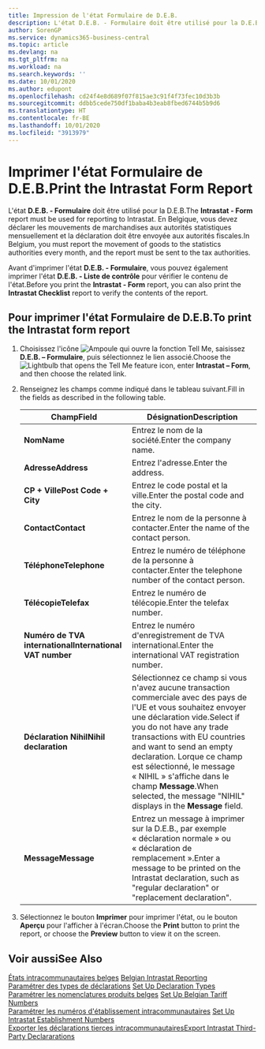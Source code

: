 ```yaml
---
title: Impression de l'état Formulaire de D.E.B.
description: L'état D.E.B. - Formulaire doit être utilisé pour la D.E.B. En Belgique, vous devez déclarer les mouvements de marchandises aux autorités statistiques mensuellement et la déclaration doit être envoyée aux autorités fiscales.
author: SorenGP
ms.service: dynamics365-business-central
ms.topic: article
ms.devlang: na
ms.tgt_pltfrm: na
ms.workload: na
ms.search.keywords: ''
ms.date: 10/01/2020
ms.author: edupont
ms.openlocfilehash: cd24f4e8d689f07f815ae3c91f4f73fec10d3b3b
ms.sourcegitcommit: ddbb5cede750df1baba4b3eab8fbed6744b5b9d6
ms.translationtype: HT
ms.contentlocale: fr-BE
ms.lasthandoff: 10/01/2020
ms.locfileid: "3913979"
---
```

# <a name="print-the-intrastat-form-report"></a><span data-ttu-id="7f99d-104">Imprimer l'état Formulaire de D.E.B.</span><span class="sxs-lookup"><span data-stu-id="7f99d-104">Print the Intrastat Form Report</span></span>
<span data-ttu-id="7f99d-105">L'état **D.E.B. - Formulaire** doit être utilisé pour la D.E.B.</span><span class="sxs-lookup"><span data-stu-id="7f99d-105">The **Intrastat - Form** report must be used for reporting to Intrastat.</span></span> <span data-ttu-id="7f99d-106">En Belgique, vous devez déclarer les mouvements de marchandises aux autorités statistiques mensuellement et la déclaration doit être envoyée aux autorités fiscales.</span><span class="sxs-lookup"><span data-stu-id="7f99d-106">In Belgium, you must report the movement of goods to the statistics authorities every month, and the report must be sent to the tax authorities.</span></span>  

<span data-ttu-id="7f99d-107">Avant d'imprimer l'état **D.E.B. - Formulaire**, vous pouvez également imprimer l'état **D.E.B. - Liste de contrôle** pour vérifier le contenu de l'état.</span><span class="sxs-lookup"><span data-stu-id="7f99d-107">Before you print the **Intrastat - Form** report, you can also print the **Intrastat Checklist** report to verify the contents of the report.</span></span>  

## <a name="to-print-the-intrastat-form-report"></a><span data-ttu-id="7f99d-108">Pour imprimer l'état Formulaire de D.E.B.</span><span class="sxs-lookup"><span data-stu-id="7f99d-108">To print the Intrastat form report</span></span>  

1.  <span data-ttu-id="7f99d-109">Choisissez l'icône ![Ampoule qui ouvre la fonction Tell Me](../../media/ui-search/search_small.png "Dites-moi ce que vous voulez faire"), saisissez **D.E.B. – Formulaire**, puis sélectionnez le lien associé.</span><span class="sxs-lookup"><span data-stu-id="7f99d-109">Choose the ![Lightbulb that opens the Tell Me feature](../../media/ui-search/search_small.png "Tell me what you want to do") icon, enter **Intrastat – Form**, and then choose the related link.</span></span>  
2.  <span data-ttu-id="7f99d-110">Renseignez les champs comme indiqué dans le tableau suivant.</span><span class="sxs-lookup"><span data-stu-id="7f99d-110">Fill in the fields as described in the following table.</span></span>  

    |<span data-ttu-id="7f99d-111">Champ</span><span class="sxs-lookup"><span data-stu-id="7f99d-111">Field</span></span>|<span data-ttu-id="7f99d-112">Désignation</span><span class="sxs-lookup"><span data-stu-id="7f99d-112">Description</span></span>|  
    |---------------------------------|---------------------------------------|  
    |<span data-ttu-id="7f99d-113">**Nom**</span><span class="sxs-lookup"><span data-stu-id="7f99d-113">**Name**</span></span>|<span data-ttu-id="7f99d-114">Entrez le nom de la société.</span><span class="sxs-lookup"><span data-stu-id="7f99d-114">Enter the company name.</span></span>|  
    |<span data-ttu-id="7f99d-115">**Adresse**</span><span class="sxs-lookup"><span data-stu-id="7f99d-115">**Address**</span></span>|<span data-ttu-id="7f99d-116">Entrez l'adresse.</span><span class="sxs-lookup"><span data-stu-id="7f99d-116">Enter the address.</span></span>|  
    |<span data-ttu-id="7f99d-117">**CP + Ville**</span><span class="sxs-lookup"><span data-stu-id="7f99d-117">**Post Code + City**</span></span>|<span data-ttu-id="7f99d-118">Entrez le code postal et la ville.</span><span class="sxs-lookup"><span data-stu-id="7f99d-118">Enter the postal code and the city.</span></span>|  
    |<span data-ttu-id="7f99d-119">**Contact**</span><span class="sxs-lookup"><span data-stu-id="7f99d-119">**Contact**</span></span>|<span data-ttu-id="7f99d-120">Entrez le nom de la personne à contacter.</span><span class="sxs-lookup"><span data-stu-id="7f99d-120">Enter the name of the contact person.</span></span>|  
    |<span data-ttu-id="7f99d-121">**Téléphone**</span><span class="sxs-lookup"><span data-stu-id="7f99d-121">**Telephone**</span></span>|<span data-ttu-id="7f99d-122">Entrez le numéro de téléphone de la personne à contacter.</span><span class="sxs-lookup"><span data-stu-id="7f99d-122">Enter the telephone number of the contact person.</span></span>|  
    |<span data-ttu-id="7f99d-123">**Télécopie**</span><span class="sxs-lookup"><span data-stu-id="7f99d-123">**Telefax**</span></span>|<span data-ttu-id="7f99d-124">Entrez le numéro de télécopie.</span><span class="sxs-lookup"><span data-stu-id="7f99d-124">Enter the telefax number.</span></span>|  
    |<span data-ttu-id="7f99d-125">**Numéro de TVA international**</span><span class="sxs-lookup"><span data-stu-id="7f99d-125">**International VAT number**</span></span>|<span data-ttu-id="7f99d-126">Entrez le numéro d'enregistrement de TVA international.</span><span class="sxs-lookup"><span data-stu-id="7f99d-126">Enter the international VAT registration number.</span></span>|  
    |<span data-ttu-id="7f99d-127">**Déclaration Nihil**</span><span class="sxs-lookup"><span data-stu-id="7f99d-127">**Nihil declaration**</span></span>|<span data-ttu-id="7f99d-128">Sélectionnez ce champ si vous n'avez aucune transaction commerciale avec des pays de l'UE et vous souhaitez envoyer une déclaration vide.</span><span class="sxs-lookup"><span data-stu-id="7f99d-128">Select if you do not have any trade transactions with EU countries and want to send an empty declaration.</span></span> <span data-ttu-id="7f99d-129">Lorque ce champ est sélectionné, le message « NIHIL » s'affiche dans le champ **Message**.</span><span class="sxs-lookup"><span data-stu-id="7f99d-129">When selected, the message "NIHIL" displays in the **Message** field.</span></span>|  
    |<span data-ttu-id="7f99d-130">**Message**</span><span class="sxs-lookup"><span data-stu-id="7f99d-130">**Message**</span></span>|<span data-ttu-id="7f99d-131">Entrez un message à imprimer sur la D.E.B., par exemple « déclaration normale » ou « déclaration de remplacement ».</span><span class="sxs-lookup"><span data-stu-id="7f99d-131">Enter a message to be printed on the Intrastat declaration, such as "regular declaration" or "replacement declaration".</span></span>|  

3.  <span data-ttu-id="7f99d-132">Sélectionnez le bouton **Imprimer** pour imprimer l'état, ou le bouton **Aperçu** pour l'afficher à l'écran.</span><span class="sxs-lookup"><span data-stu-id="7f99d-132">Choose the **Print** button to print the report, or choose the **Preview** button to view it on the screen.</span></span>  

## <a name="see-also"></a><span data-ttu-id="7f99d-133">Voir aussi</span><span class="sxs-lookup"><span data-stu-id="7f99d-133">See Also</span></span>  
 <span data-ttu-id="7f99d-134">[États intracommunautaires belges](belgian-intrastat-reporting.md) </span><span class="sxs-lookup"><span data-stu-id="7f99d-134">[Belgian Intrastat Reporting](belgian-intrastat-reporting.md) </span></span>  
 <span data-ttu-id="7f99d-135">[Paramétrer des types de déclarations](how-to-set-up-declaration-types.md) </span><span class="sxs-lookup"><span data-stu-id="7f99d-135">[Set Up Declaration Types](how-to-set-up-declaration-types.md) </span></span>  
 <span data-ttu-id="7f99d-136">[Paramétrer les nomenclatures produits belges](how-to-set-up-belgian-tariff-numbers.md) </span><span class="sxs-lookup"><span data-stu-id="7f99d-136">[Set Up Belgian Tariff Numbers](how-to-set-up-belgian-tariff-numbers.md) </span></span>  
 <span data-ttu-id="7f99d-137">[Paramétrer les numéros d'établissement intracommunautaires](how-to-set-up-intrastat-establishment-numbers.md) </span><span class="sxs-lookup"><span data-stu-id="7f99d-137">[Set Up Intrastat Establishment Numbers](how-to-set-up-intrastat-establishment-numbers.md) </span></span>  
 [<span data-ttu-id="7f99d-138">Exporter les déclarations tierces intracommunautaires</span><span class="sxs-lookup"><span data-stu-id="7f99d-138">Export Intrastat Third-Party Declararations</span></span>](how-to-export-intrastat-third-party-declararations.md)
